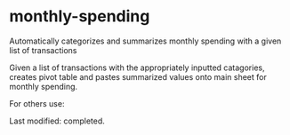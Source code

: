 # monthly-spending
Automatically categorizes and summarizes monthly spending with a given list of transactions

Given a list of transactions with the appropriately inputted catagories, creates pivot table and pastes summarized values onto main sheet for monthly spending.


For others use:

Last modified: completed.
